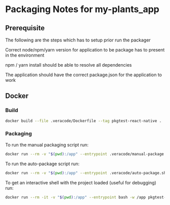 # Packaging Notes for my-plants_app

## Prerequisite
The following are the steps which has to setup prior run the packager

Correct node/npm/yarn version for application to be package has to present in the environment

npm / yarn install should be able to resolve all dependencies

The application should have the correct package.json for the application to work


## Docker

### Build

```bash
docker build --file .veracode/Dockerfile --tag pkgtest-react-native .
```

### Packaging

To run the manual packaging script run:

```bash
docker run --rm -v "$(pwd):/app" --entrypoint .veracode/manual-package.sh -w /app pkgtest-react-native
```

To run the auto-package script run:

```bash
docker run --rm -v "$(pwd):/app" --entrypoint .veracode/auto-package.sh -w /app pkgtest-react-native
```

To get an interactive shell with the project loaded (useful for debugging) run:

```bash
docker run --rm -it -v "$(pwd):/app" --entrypoint bash -w /app pkgtest-react-native
```
